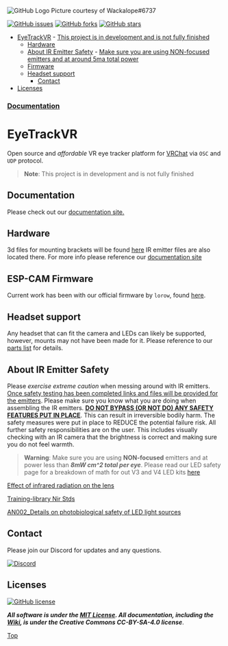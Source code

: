 ![GitHub Logo](https://i.imgur.com/DNW11Yt.png)
Picture courtesy of Wackalope#6737

[![GitHub issues](https://img.shields.io/github/issues/RedHawk989/EyeTrackVR?style=plastic)](https://github.com/RedHawk989/EyeTrackVR/issues) [![GitHub forks](https://img.shields.io/github/forks/RedHawk989/EyeTrackVR?style=plastic)](https://github.com/RedHawk989/EyeTrackVR/network) [![GitHub stars](https://img.shields.io/github/stars/RedHawk989/EyeTrackVR?style=plastic)](https://github.com/RedHawk989/EyeTrackVR/stargazers)

- [EyeTrackVR](#eyetrackvr)
      - [This project is in development and is not fully finished](#this-project-is-in-development-and-is-not-fully-finished)
  - [Hardware](#hardware)
  - [About IR Emitter Safety](#about-ir-emitter-safety)
        - [Make sure you are using NON-focused emitters and at around 5ma total power](#make-sure-you-are-using-non-focused-emmiters-and-at-around-5ma-total-power)
  - [Firmware](#firmware)
  - [Headset support](#headset-support)
      - [Contact](#contact)
- [Licenses](#licenses)

### [Documentation](https://docs.eyetrackvr.dev/)

# EyeTrackVR

Open source and *affordable* VR eye tracker platform for [VRChat](https://hello.vrchat.com/) via `OSC` and `UDP` protocol.

> **Note**: This project is in development and is not fully finished



## Documentation
Please check out our [documentation site.](https://docs.eyetrackvr.dev/)



## Hardware

3d files for mounting brackets will be found [here](https://github.com/RedHawk989/EyeTrackVR-Hardware)
IR emitter files are also located there. For more info please reference our [documentation site](https://docs.eyetrackvr.dev/how_to_build/parts_list)



## ESP-CAM Firmware

Current work has been with our official firmware by `lorow`, found [here](https://github.com/lorow/OpenIris).



## Headset support

Any headset that can fit the camera and LEDs can likely be supported, however, mounts may not have been made for it. Please reference to our [parts list](https://docs.eyetrackvr.dev/how_to_build/parts_list#_3d-printed-mounts) for details.


## About IR Emitter Safety

Please *exercise extreme caution* when messing around with IR emitters.
<ins>Once safety testing has been completed links and files will be provided for the emitters</ins>. Please make sure you know what you are doing when assembling the IR emitters.
 <ins>**DO NOT BYPASS (OR NOT DO) ANY SAFETY FEATURES PUT IN PLACE**</ins>. This can result in irreversible bodily harm.
The safety measures were put in place to REDUCE the potential failure risk. All further safety responsibilities are on the user.
This includes visually checking with an IR camera that the brightness is correct and making sure you do not feel warmth.

> **Warning**: Make sure you are using **NON-focused** emitters and at power less than ***8mW cm^2 total per eye***.
Please read our LED safety page for a breakdown of math for out V3 and V4 LED kits [here](https://docs.eyetrackvr.dev/getting_started/led_safety)

[Effect of infrared radiation on the lens](https://docs.eyetrackvr.dev/saftey/effect_of_ir_on_the_lens.pdf)

[Training-library Nir Stds](https://docs.eyetrackvr.dev/saftey/training-library_nir_stds_20021011.pdf)

[AN002_Details on photobiological safety of LED light sources](https://docs.eyetrackvr.dev/saftey/AN002_Details_on_photobiological_safety_of_LED_light_sources.pdf)




## Contact

Please join our Discord for updates and any questions.

[![Discord](https://img.shields.io/badge/Discord-7289DA?style=for-the-badge&logo=discord&logoColor=white)](https://discord.gg/kkXYbVykZX)

## Licenses

[![GitHub license](https://img.shields.io/github/license/RedHawk989/EyeTrackVR?style=plastic)](https://github.com/RedHawk989/EyeTrackVR/blob/master/LICENSE)

***All software is under the [MIT License](http://opensource.org/licenses/MIT).
All documentation, including the [Wiki](https://github.com/RedHawk989/EyeTrackVR/wiki), is under the Creative Commons CC-BY-SA-4.0 license***.

<!-- <div align="center">
<img src="./docs/assets/images/licenses/licenses.svg" width="300" alt="Open Licenses" />
</div> -->

[Top](#eyetrackvr)
